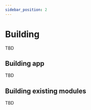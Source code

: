 ```yaml
---
sidebar_position: 2
---
```


# Building

TBD

## Building app

TBD

## Building existing modules

TBD
